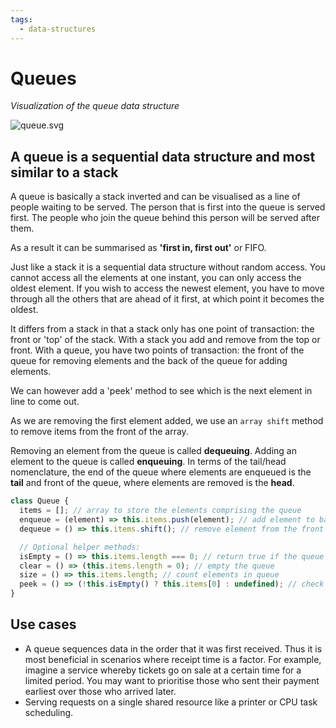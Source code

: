 ```yaml
---
tags:
  - data-structures
---
```


# Queues

_Visualization of the queue data structure_

![queue.svg](queue.svg)

## A queue is a sequential data structure and most similar to a stack

A queue is basically a stack inverted and can be visualised as a line of people
waiting to be served. The person that is first into the queue is served first.
The people who join the queue behind this person will be served after them.

As a result it can be summarised as **'first in, first out'** or FIFO.

Just like a stack it is a sequential data structure without random access. You
cannot access all the elements at one instant, you can only access the oldest
element. If you wish to access the newest element, you have to move through all
the others that are ahead of it first, at which point it becomes the oldest.

It differs from a stack in that a stack only has one point of transaction: the
front or 'top' of the stack. With a stack you add and remove from the top or
front. With a queue, you have two points of transaction: the front of the queue
for removing elements and the back of the queue for adding elements.

We can however add a 'peek' method to see which is the next element in line to
come out.

As we are removing the first element added, we use an `array shift` method to
remove items from the front of the array.

Removing an element from the queue is called **dequeuing**. Adding an element to
the queue is called **enqueuing**. In terms of the tail/head nomenclature, the
end of the queue where elements are enqueued is the **tail** and front of the
queue, where elements are removed is the **head**.

```js
class Queue {
  items = []; // array to store the elements comprising the queue
  enqueue = (element) => this.items.push(element); // add element to back
  dequeue = () => this.items.shift(); // remove element from the front

  // Optional helper methods:
  isEmpty = () => this.items.length === 0; // return true if the queue is empty
  clear = () => (this.items.length = 0); // empty the queue
  size = () => this.items.length; // count elements in queue
  peek = () => (!this.isEmpty() ? this.items[0] : undefined); // check which element is next in line
}
```

## Use cases

- A queue sequences data in the order that it was first received. Thus it is
  most beneficial in scenarios where receipt time is a factor. For example,
  imagine a service whereby tickets go on sale at a certain time for a limited
  period. You may want to prioritise those who sent their payment earliest over
  those who arrived later.
- Serving requests on a single shared resource like a printer or CPU task
  scheduling.
